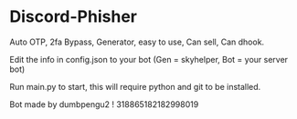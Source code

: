 # Discord-Phisher
Auto OTP, 2fa Bypass, Generator, easy to use, Can sell, Can dhook.

Edit the info in config.json to your bot (Gen = skyhelper, Bot = your server bot)

Run main.py to start, this will require python and git to be installed.


Bot made by dumbpengu2 ! 318865182182998019
